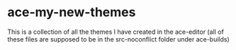 # ace-my-new-themes
This is a collection of all the themes I have created in the ace-editor
(all of these files are supposed to be in the src-noconflict folder under ace-builds)
